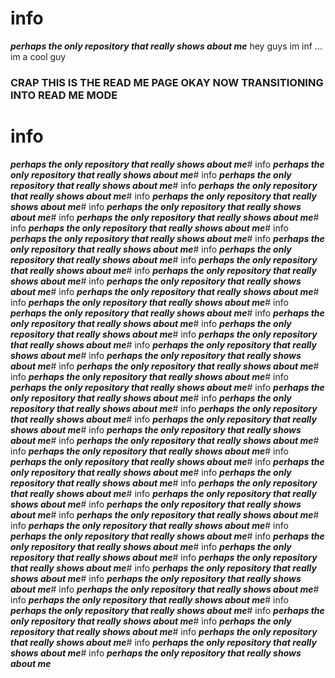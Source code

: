# info
**_perhaps the only repository that really shows about me_**
hey guys im inf
...
im a cool guy
### CRAP THIS IS THE READ ME PAGE OKAY NOW TRANSITIONING INTO READ ME MODE
# info
**_perhaps the only repository that really shows about me_**# info
**_perhaps the only repository that really shows about me_**# info
**_perhaps the only repository that really shows about me_**# info
**_perhaps the only repository that really shows about me_**# info
**_perhaps the only repository that really shows about me_**# info
**_perhaps the only repository that really shows about me_**# info
**_perhaps the only repository that really shows about me_**# info
**_perhaps the only repository that really shows about me_**# info
**_perhaps the only repository that really shows about me_**# info
**_perhaps the only repository that really shows about me_**# info
**_perhaps the only repository that really shows about me_**# info
**_perhaps the only repository that really shows about me_**# info
**_perhaps the only repository that really shows about me_**# info
**_perhaps the only repository that really shows about me_**# info
**_perhaps the only repository that really shows about me_**# info
**_perhaps the only repository that really shows about me_**# info
**_perhaps the only repository that really shows about me_**# info
**_perhaps the only repository that really shows about me_**# info
**_perhaps the only repository that really shows about me_**# info
**_perhaps the only repository that really shows about me_**# info
**_perhaps the only repository that really shows about me_**# info
**_perhaps the only repository that really shows about me_**# info
**_perhaps the only repository that really shows about me_**# info
**_perhaps the only repository that really shows about me_**# info
**_perhaps the only repository that really shows about me_**# info
**_perhaps the only repository that really shows about me_**# info
**_perhaps the only repository that really shows about me_**# info
**_perhaps the only repository that really shows about me_**# info
**_perhaps the only repository that really shows about me_**# info
**_perhaps the only repository that really shows about me_**# info
**_perhaps the only repository that really shows about me_**# info
**_perhaps the only repository that really shows about me_**# info
**_perhaps the only repository that really shows about me_**# info
**_perhaps the only repository that really shows about me_**# info
**_perhaps the only repository that really shows about me_**# info
**_perhaps the only repository that really shows about me_**# info
**_perhaps the only repository that really shows about me_**# info
**_perhaps the only repository that really shows about me_**# info
**_perhaps the only repository that really shows about me_**# info
**_perhaps the only repository that really shows about me_**# info
**_perhaps the only repository that really shows about me_**# info
**_perhaps the only repository that really shows about me_**# info
**_perhaps the only repository that really shows about me_**# info
**_perhaps the only repository that really shows about me_**# info
**_perhaps the only repository that really shows about me_**# info
**_perhaps the only repository that really shows about me_**# info
**_perhaps the only repository that really shows about me_**# info
**_perhaps the only repository that really shows about me_**# info
**_perhaps the only repository that really shows about me_**# info
**_perhaps the only repository that really shows about me_**# info
**_perhaps the only repository that really shows about me_**# info
**_perhaps the only repository that really shows about me_**# info
**_perhaps the only repository that really shows about me_**# info
**_perhaps the only repository that really shows about me_**

